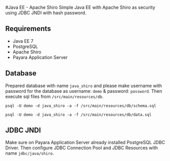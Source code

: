 #Java EE - Apache Shiro
Simple Java EE with Apache Shiro as security using JDBC JNDI with hash password.

## Requirements
* Java EE 7
* PostgreSQL
* Apache Shiro
* Payara Application Server

## Database
Prepared database with name `java_shiro` and please make username with password for
the database as username: `demo` & password: `password`. Then execute sql files
from `/src/main/resources/db`.

```
psql -U demo -d java_shiro -a -f /src/main/resources/db/schema.sql

psql -U demo -d java_shiro -a -f /src/main/resources/db/data.sql
```

## JDBC JNDI
Make sure on Payara Application Server already installed PostgreSQL JDBC Driver.
Then configure JDBC Connection Pool and JDBC Resources with name `jdbc/java/shiro`.